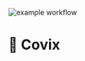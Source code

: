 ![example workflow](https://github.com/rickardranniger/covix/actions/workflows/run-unit-tests.yml/badge.svg)
# 🚀 Covix

